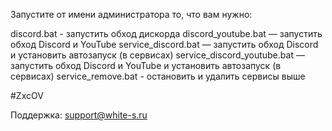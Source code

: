 Запустите от имени администратора то, что вам нужно:

discord.bat - запустить обход дискорда
discord_youtube.bat — запустить обход Discord и YouTube
service_discord.bat — запустить обход Discord и установить автозапуск (в сервисах)
service_discord_youtube.bat — запустить обход Discord и YouTube и установить автозапуск (в сервисах)
service_remove.bat - остановить и удалить сервисы выше

#ZxcOV

Поддержка: 
 support@white-s.ru
